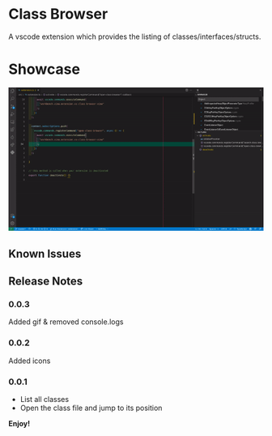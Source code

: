 # Class Browser

A vscode extension which provides the listing of classes/interfaces/structs.

# Showcase

![Alt Text](media/showcase.gif)

## Known Issues

## Release Notes
### 0.0.3
Added gif & removed console.logs

### 0.0.2
Added icons

### 0.0.1
- List all classes
- Open the class file and jump to its position

**Enjoy!**
